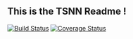## This is the TSNN Readme !

[![Build Status](https://travis-ci.org/sofienealouini/tsnn.svg?branch=master)](https://travis-ci.org/sofienealouini/tsnn)
[![Coverage Status](https://coveralls.io/repos/github/sofienealouini/tsnn/badge.svg?branch=master)](https://coveralls.io/github/sofienealouini/tsnn?branch=master)
